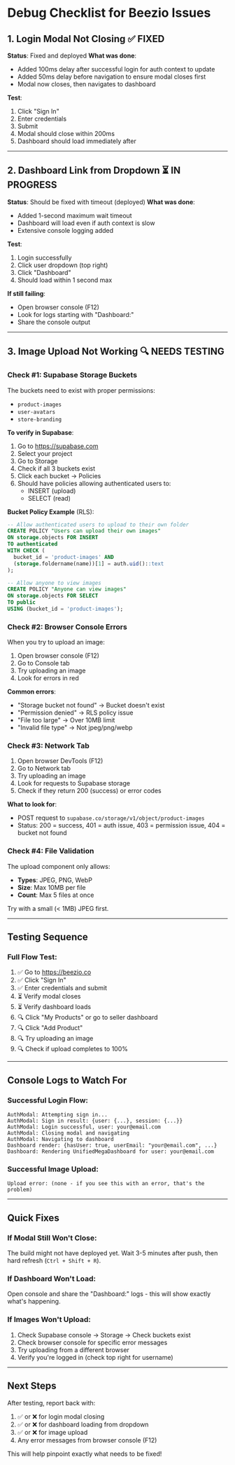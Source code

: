 # Debug Checklist for Beezio Issues

## 1. Login Modal Not Closing ✅ FIXED
**Status**: Fixed and deployed
**What was done**: 
- Added 100ms delay after successful login for auth context to update
- Added 50ms delay before navigation to ensure modal closes first
- Modal now closes, then navigates to dashboard

**Test**: 
1. Click "Sign In"
2. Enter credentials
3. Submit
4. Modal should close within 200ms
5. Dashboard should load immediately after

---

## 2. Dashboard Link from Dropdown ⏳ IN PROGRESS
**Status**: Should be fixed with timeout (deployed)
**What was done**:
- Added 1-second maximum wait timeout
- Dashboard will load even if auth context is slow
- Extensive console logging added

**Test**:
1. Login successfully
2. Click user dropdown (top right)
3. Click "Dashboard"
4. Should load within 1 second max

**If still failing**:
- Open browser console (F12)
- Look for logs starting with "Dashboard:"
- Share the console output

---

## 3. Image Upload Not Working 🔍 NEEDS TESTING

### Check #1: Supabase Storage Buckets
The buckets need to exist with proper permissions:
- `product-images`
- `user-avatars`
- `store-branding`

**To verify in Supabase**:
1. Go to https://supabase.com
2. Select your project
3. Go to Storage
4. Check if all 3 buckets exist
5. Click each bucket → Policies
6. Should have policies allowing authenticated users to:
   - INSERT (upload)
   - SELECT (read)

**Bucket Policy Example** (RLS):
```sql
-- Allow authenticated users to upload to their own folder
CREATE POLICY "Users can upload their own images"
ON storage.objects FOR INSERT
TO authenticated
WITH CHECK (
  bucket_id = 'product-images' AND
  (storage.foldername(name))[1] = auth.uid()::text
);

-- Allow anyone to view images
CREATE POLICY "Anyone can view images"
ON storage.objects FOR SELECT
TO public
USING (bucket_id = 'product-images');
```

### Check #2: Browser Console Errors
When you try to upload an image:
1. Open browser console (F12)
2. Go to Console tab
3. Try uploading an image
4. Look for errors in red

**Common errors**:
- "Storage bucket not found" → Bucket doesn't exist
- "Permission denied" → RLS policy issue
- "File too large" → Over 10MB limit
- "Invalid file type" → Not jpeg/png/webp

### Check #3: Network Tab
1. Open browser DevTools (F12)
2. Go to Network tab
3. Try uploading an image
4. Look for requests to Supabase storage
5. Check if they return 200 (success) or error codes

**What to look for**:
- POST request to `supabase.co/storage/v1/object/product-images`
- Status: 200 = success, 401 = auth issue, 403 = permission issue, 404 = bucket not found

### Check #4: File Validation
The upload component only allows:
- **Types**: JPEG, PNG, WebP
- **Size**: Max 10MB per file
- **Count**: Max 5 files at once

Try with a small (< 1MB) JPEG first.

---

## Testing Sequence

### Full Flow Test:
1. ✅ Go to https://beezio.co
2. ✅ Click "Sign In"
3. ✅ Enter credentials and submit
4. ⏳ Verify modal closes
5. ⏳ Verify dashboard loads
6. 🔍 Click "My Products" or go to seller dashboard
7. 🔍 Click "Add Product"
8. 🔍 Try uploading an image
9. 🔍 Check if upload completes to 100%

---

## Console Logs to Watch For

### Successful Login Flow:
```
AuthModal: Attempting sign in...
AuthModal: Sign in result: {user: {...}, session: {...}}
AuthModal: Login successful, user: your@email.com
AuthModal: Closing modal and navigating
AuthModal: Navigating to dashboard
Dashboard render: {hasUser: true, userEmail: "your@email.com", ...}
Dashboard: Rendering UnifiedMegaDashboard for user: your@email.com
```

### Successful Image Upload:
```
Upload error: (none - if you see this with an error, that's the problem)
```

---

## Quick Fixes

### If Modal Still Won't Close:
The build might not have deployed yet. Wait 3-5 minutes after push, then hard refresh (`Ctrl + Shift + R`).

### If Dashboard Won't Load:
Open console and share the "Dashboard:" logs - this will show exactly what's happening.

### If Images Won't Upload:
1. Check Supabase console → Storage → Check buckets exist
2. Check browser console for specific error messages
3. Try uploading from a different browser
4. Verify you're logged in (check top right for username)

---

## Next Steps

After testing, report back with:
1. ✅ or ❌ for login modal closing
2. ✅ or ❌ for dashboard loading from dropdown
3. ✅ or ❌ for image upload
4. Any error messages from browser console (F12)

This will help pinpoint exactly what needs to be fixed!
